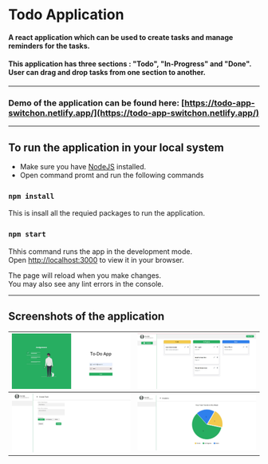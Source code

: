 # Todo Application

#### A react application which can be used to create tasks and manage reminders for the tasks.<br/>

#### This application has three sections : "Todo", "In-Progress" and "Done". User can drag and drop tasks from one section to another.

<hr>

### Demo of the application can be found here: [https://todo-app-switchon.netlify.app/](https://todo-app-switchon.netlify.app/)


<hr>

## To run the application in your local system

- Make sure you have [NodeJS](https://nodejs.org/en/download/) installed.
- Open command promt and run the following commands

### `npm install`

This is insall all the requied packages to run the application.

### `npm start`

Thhis command runs the app in the development mode.\
Open [http://localhost:3000](http://localhost:3000) to view it in your browser.

The page will reload when you make changes.\
You may also see any lint errors in the console.

<hr>

## Screenshots of the application



|![alt](./readme/login.JPG) |![alt](./readme/dashboard.JPG)|
|-|-|
|![alt](./readme/create.JPG) |![alt](./readme/analytics.JPG)|
